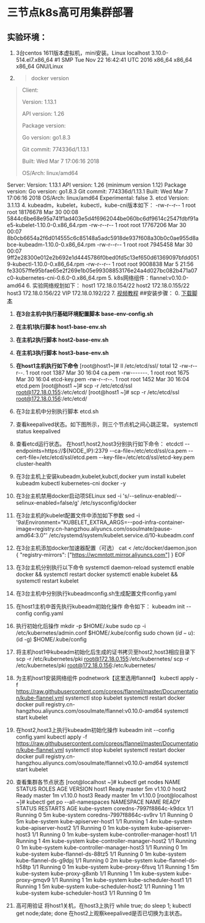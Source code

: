 # 三节点k8s高可用集群部署
## 实验环境：
1. 3台centos 1611版本虚拟机，mini安装。Linux localhost 3.10.0-514.el7.x86_64 #1 SMP Tue Nov 22 16:42:41 UTC 2016 x86_64 x86_64 x86_64 GNU/Linux
2. > docker version
>
 >Client:
 >
 > Version:         1.13.1
 >
 > API version:     1.26
 >
 > Package version: <unknown>
 >
 > Go version:      go1.8.3
 >
 > Git commit:      774336d/1.13.1
 >
 > Built:           Wed Mar  7 17:06:16 2018
 >
 > OS/Arch:         linux/amd64

 Server:
 Version:         1.13.1
 API version:     1.26 (minimum version 1.12)
 Package version: <unknown>
 Go version:      go1.8.3
 Git commit:      774336d/1.13.1
 Built:           Wed Mar  7 17:06:16 2018
 OS/Arch:         linux/amd64
 Experimental:    false
3. etcd Version: 3.1.13
4. kubeadm，kubelet，kubectl，kube-cni版本如下：
-rw-r--r--  1 root    root    18176678 Mar 30 00:08 5844c6be68e95a741f1ad403e5d4f6962044be060bc6df9614c2547fdbf91ae5-kubelet-1.10.0-0.x86_64.rpm
-rw-r--r--  1 root    root    17767206 Mar 30 00:07 8b0cb6654a2f6d014555c6c85148a5adc5918de937f608a30b0c0ae955d8abce-kubeadm-1.10.0-0.x86_64.rpm
-rw-r--r--  1 root    root     7945458 Mar 30 00:07 9ff2e28300e012e2b692e1d4445786f0bed0fd5c13ef650d61369097bfdd0519-kubectl-1.10.0-0.x86_64.rpm
-rw-r--r--  1 root    root     9008838 Mar  5 21:56 fe33057ffe95bfae65e2f269e1b05e99308853176e24a4d027bc082b471a07c0-kubernetes-cni-0.6.0-0.x86_64.rpm
5. k8s网络组件：flannel:v0.10.0-amd64
6. 实验网络规划如下：
host1 172.18.0.154/22 
host2 172.18.0.155/22
host3 172.18.0.156/22
VIP 172.18.0.192/22
7. [视频教程](https://pan.baidu.com/s/1XVagd765eGacuoR_cgesiQ)
##安装步骤：
0. [下载脚本](https://pan.baidu.com/s/1oK7PRLeeYHrouNCRgIQlcQ)
1. __在3台主机中执行基础环境配置脚本 base-env-config.sh__
2. __在主机1执行脚本 host1-base-env.sh__
3. __在主机2执行脚本 host2-base-env.sh__
4. __在主机3执行脚本 host3-base-env.sh__
5. __在host1主机执行如下命令__
[root@host1~]# ll /etc/etcd/ssl/
total 12
-rw-r--r--. 1 root root 1387 Mar 30 16:04 ca.pem
-rw-------. 1 root root 1675 Mar 30 16:04 etcd-key.pem
-rw-r--r--. 1 root root 1452 Mar 30 16:04 etcd.pem
[root@host1 ~]# scp -r /etc/etcd/ssl root@172.18.0.155:/etc/etcd/
[root@host1 ~]# scp -r /etc/etcd/ssl root@172.18.0.156:/etc/etcd/
6. 在3台主机中分别执行脚本 etcd.sh
7. 查看keepalived状态。如下图所示，则三个节点机之间心跳正常。
systemctl status keepalived
8. 查看etcd运行状态。
在host1,host2,host3分别执行如下命令：
etcdctl  --endpoints=https://${NODE_IP}:2379  --ca-file=/etc/etcd/ssl/ca.pem  --cert-file=/etc/etcd/ssl/etcd.pem  --key-file=/etc/etcd/ssl/etcd-key.pem cluster-health
9. 在3台主机上安装kubeadm,kubelet,kubctl,docker
yum install kubelet kubeadm kubectl kubernetes-cni docker -y
10. 在3台主机禁用docker启动项SELinux
sed -i 's/--selinux-enabled/--selinux-enabled=false/g' /etc/sysconfig/docker
11. 在3台主机的kubelet配置文件中添加如下参数
sed -i '9a\Environment="KUBELET_EXTRA_ARGS=--pod-infra-container-image=registry.cn-hangzhou.aliyuncs.com/osoulmate/pause-amd64:3.0"'  /etc/systemd/system/kubelet.service.d/10-kubeadm.conf
12. 在3台主机添加docker加速器配置（可选）
cat <<EOF > /etc/docker/daemon.json
{
        "registry-mirrors": ["https://wcmntott.mirror.aliyuncs.com"] 
}
EOF
13. 在3台主机分别执行以下命令
systemctl daemon-reload
systemctl enable docker && systemctl restart docker
systemctl enable kubelet && systemctl restart kubelet
14. 在3台主机中分别执行kubeadmconfig.sh生成配置文件config.yaml
15. 在host1主机中首先执行kubeadm初始化操作
命令如下：
kubeadm init --config config.yaml

16. 执行初始化后操作
  mkdir -p $HOME/.kube
  sudo cp -i /etc/kubernetes/admin.conf $HOME/.kube/config
  sudo chown $(id -u):$(id -g) $HOME/.kube/config
17. 将主机host1中kubeadm初始化后生成的证书拷贝至host2,host3相应目录下
scp -r /etc/kubernetes/pki root@172.18.0.155:/etc/kubernetes/
scp -r /etc/kubernetes/pki root@172.18.0.156:/etc/kubernetes/
18. 为主机host1安装网络组件 podnetwork【这里选用flannel】
kubectl apply -f https://raw.githubusercontent.com/coreos/flannel/master/Documentation/kube-flannel.yml
systemctl stop kubelet
systemctl restart docker
docker pull registry.cn-hangzhou.aliyuncs.com/osoulmate/flannel:v0.10.0-amd64
systemctl start kubelet
19. 在host2,host3上执行kubeadm初始化操作
kubeadm init --config config.yaml
kubectl apply -f https://raw.githubusercontent.com/coreos/flannel/master/Documentation/kube-flannel.yml
systemctl stop kubelet
systemctl restart docker
docker pull registry.cn-hangzhou.aliyuncs.com/osoulmate/flannel:v0.10.0-amd64
systemctl start kubelet
20. 查看集群各节点状态
[root@localhost ~]# kubectl get nodes
NAME      STATUS    ROLES     AGE       VERSION
host1     Ready     master    5m        v1.10.0
host2     Ready     master    1m        v1.10.0
host3     Ready     master    1m        v1.10.0
[root@localhost ~]# kubectl get po --all-namespaces
NAMESPACE     NAME                            READY     STATUS    RESTARTS   AGE
kube-system   coredns-7997f8864c-k9dcx        1/1       Running   0          5m
kube-system   coredns-7997f8864c-sv9rv        1/1       Running   0          5m
kube-system   kube-apiserver-host1            1/1       Running   1          4m
kube-system   kube-apiserver-host2            1/1       Running   0          1m
kube-system   kube-apiserver-host3            1/1       Running   0          1m
kube-system   kube-controller-manager-host1   1/1       Running   1          4m
kube-system   kube-controller-manager-host2   1/1       Running   0          1m
kube-system   kube-controller-manager-host3   1/1       Running   0          1m
kube-system   kube-flannel-ds-88tz5           1/1       Running   0          1m
kube-system   kube-flannel-ds-g9dpj           1/1       Running   0          2m
kube-system   kube-flannel-ds-h58tp           1/1       Running   0          1m
kube-system   kube-proxy-6fsvq                1/1       Running   1          5m
kube-system   kube-proxy-g8xnb                1/1       Running   1          1m
kube-system   kube-proxy-gmqv9                1/1       Running   1          1m
kube-system   kube-scheduler-host1            1/1       Running   1          5m
kube-system   kube-scheduler-host2            1/1       Running   1          1m
kube-system   kube-scheduler-host3            1/1       Running   0          1m
21. 高可用验证
将host1关机，在host3上执行
while true; do  sleep 1; kubectl get node;date; done
在host2上观察keepalived是否已切换为主状态。


